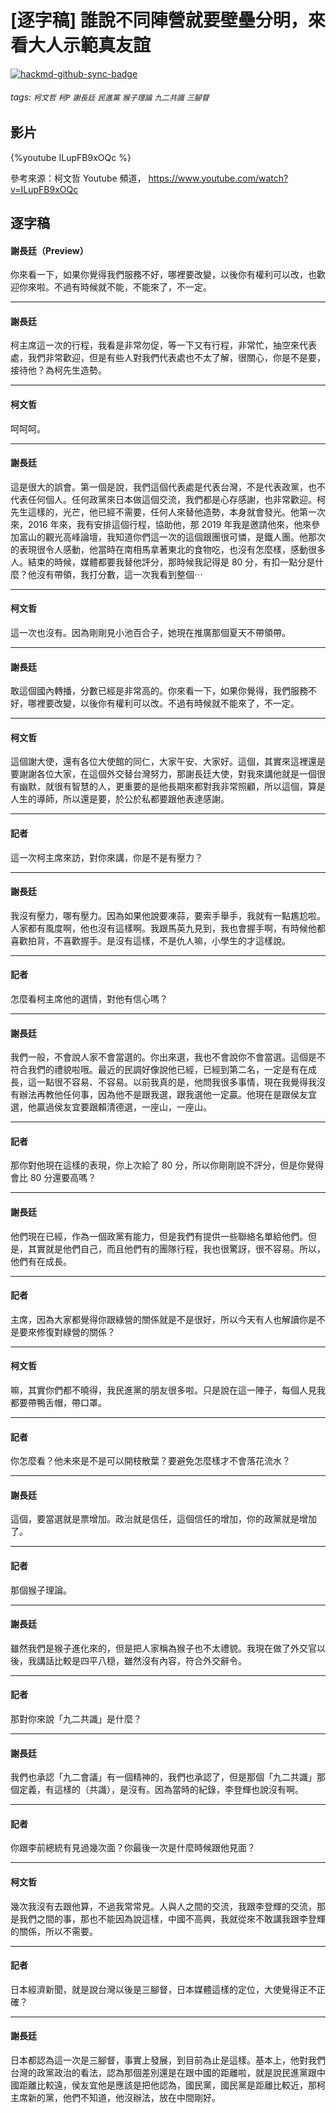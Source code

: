 # [逐字稿] 誰說不同陣營就要壁壘分明，來看大人示範真友誼

[![hackmd-github-sync-badge](https://hackmd.io/9vyczQ1cT8KpLPBynMDlSg/badge)](https://hackmd.io/9vyczQ1cT8KpLPBynMDlSg)


###### tags: `柯文哲` `柯P` `謝長廷` `民進黨` `猴子理論` `九二共識` `三腳督`

## 影片

{%youtube ILupFB9xOQc %}

參考來源：柯文哲 Youtube 頻道， https://www.youtube.com/watch?v=ILupFB9xOQc


## 逐字稿

#### 謝長廷（Preview）

你來看一下，如果你覺得我們服務不好，哪裡要改變，以後你有權利可以改，也歡迎你來啦。不過有時候就不能，不能來了，不一定。

---

#### 謝長廷

柯主席這一次的行程，我看是非常勿促，等一下又有行程，非常忙，抽空來代表處，我們非常歡迎，但是有些人對我們代表處也不太了解，很關心，你是不是要，接待他？為柯先生造勢。

---

#### 柯文哲

呵呵呵。

---

#### 謝長廷

這是很大的誤會。第一個是說，我們這個代表處是代表台灣，不是代表政黨，也不代表任何個人。任何政黨來日本做這個交流，我們都是心存感謝，也非常歡迎。柯先生這樣的，光芒，他已經不需要，任何人來替他造勢，本身就會發光。他第一次來，2016 年來，我有安排這個行程，協助他，那 2019 年我是邀請他來，他來參加富山的觀光高峰論壇，我知道你們這一次的這個跟團很可憐，是鐵人團。他那次的表現很令人感動，他當時在南相馬拿著東北的食物吃，也沒有怎麼樣，感動很多人。結束的時候，媒體都要我替他評分，那時候我記得是 80 分，有扣一點分是什麼？他沒有帶領，我打分數，這一次我看到整個⋯

--- 

#### 柯文哲

這一次也沒有。因為剛剛見小池百合子，她現在推廣那個夏天不帶領帶。

---

#### 謝長廷

敢這個國內轉播，分數已經是非常高的。你來看一下，如果你覺得，我們服務不好，哪裡要改變，以後你有權利可以改。不過有時候就不能來了，不一定。

---

#### 柯文哲

這個謝大使，還有各位大使館的同仁，大家午安、大家好。這個，其實來這裡還是要謝謝各位大家，在這個外交替台灣努力，那謝長廷大使，對我來講他就是一個很有幽默，就很有智慧的人，更重要的是他長期來都對我非常照顧，所以這個，算是人生的導師，所以還是要，於公於私都要跟他表達感謝。

---

#### 記者

這一次柯主席來訪，對你來講，你是不是有壓力？

---

#### 謝長廷

我沒有壓力，哪有壓力。因為如果他說要凍蒜，要索手舉手，我就有一點尷尬啦。人家都有風度啊，他也沒有這樣啊。我跟馬英九見到，我也會握手啊，有時候他都喜歡拍背，不喜歡握手。是沒有這樣，不是仇人嘛，小學生的才這樣說。

---

#### 記者

怎麼看柯主席他的選情，對他有信心嗎？

---

#### 謝長廷


我們一般，不會說人家不會當選的。你出來選，我也不會說你不會當選。這個是不符合我們的禮貌啦哦。最近的民調好像說他已經，已經到第二名，一定是有在成長，這一點很不容易、不容易。以前我真的是，他問我很多事情，現在我覺得我沒有辦法再教他任何事，因為他不是跟我選，跟我選他一定贏。他現在是跟侯友宜選，他贏過侯友宜要跟賴清德選，一座山，一座山。

---

#### 記者

那你對他現在這樣的表現，你上次給了 80 分，所以你剛剛說不評分，但是你覺得會比 80 分還要高嗎？

---

#### 謝長廷

他們現在已經，作為一個政黨有能力，但是我們有提供一些聯絡名單給他們。但是，其實就是他們自己，而且他們有的團隊行程，我也很驚訝，很不容易。所以，他們有在成長。


---

#### 記者

主席，因為大家都覺得你跟綠營的關係就是不是很好，所以今天有人也解讀你是不是要來修復對綠營的關係？

---

#### 柯文哲

嘛，其實你們都不曉得，我民進黨的朋友很多啦。只是說在這一陣子，每個人見我都要帶鴨舌帽，帶口罩。

---

#### 記者

你怎麼看？他未來是不是可以開枝散葉？要避免怎麼樣才不會落花流水？

---

#### 謝長廷

這個，要當選就是票增加。政治就是信任，這個信任的增加，你的政黨就是增加了。

---

#### 記者

那個猴子理論。

---

#### 謝長廷

雖然我們是猴子進化來的，但是把人家稱為猴子也不太禮貌。我現在做了外交官以後，我講話比較是四平八穏，雖然沒有內容，符合外交辭令。

---

#### 記者

那對你來說「九二共識」是什麼？

---

#### 謝長廷

我們也承認「九二會議」有一個精神的，我們也承認了，但是那個「九二共識」那個定義，有這樣的（共識），是沒有。因為當時的紀錄，李登輝也說沒有啊。

---

#### 記者

你跟李前總統有見過幾次面？你最後一次是什麼時候跟他見面？

---

#### 柯文哲

幾次我沒有去跟他算，不過我常常見。人與人之間的交流，我跟李登輝的交流，那是我們之間的事，那也不能因為說這樣，中國不高興，我就從來不敢講我跟李登輝的關係，所以不需要。

---

#### 記者

日本經濟新聞，就是說台灣以後是三腳督，日本媒體這樣的定位，大使覺得正不正確？

---

#### 謝長廷

日本都認為這一次是三腳督，事實上發展，到目前為止是這樣。基本上，他對我們台灣的政黨政治的看法，認為那個差別還是在跟中國的距離啦，就是說民進黨跟中國距離比較遠，侯友宜他是應該是把他認為，國民黨，國民黨是距離比較近，那柯主席新的黨，他們不知道，他沒辦法，放在中間剛好。




